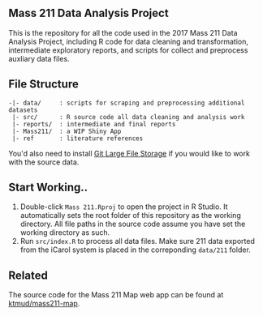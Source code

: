 Mass 211 Data Analysis Project
------------------------------

This is the repository for all the code used in the 2017 Mass 211 Data Analysis Project, including R code for
data cleaning and transformation, intermediate exploratory reports, and scripts for collect and preprocess
auxliary data files.

## File Structure

```
-|- data/     : scripts for scraping and preprocessing additional datasets
 |- src/      : R source code all data cleaning and analysis work
 |- reports/  : intermediate and final reports
 |- Mass211/  : a WIP Shiny App
 |- ref       : literature references
```

You'd also need to install [Git Large File Storage](https://git-lfs.github.com/) if you would like to work with the source data.

## Start Working..

1. Double-click `Mass 211.Rproj` to open the project in R Studio. It automatically sets the root folder of this repository as the working directory. All file paths in the source code assume you have set the working directory as such.
2. Run `src/index.R` to process all data files. Make sure 211 data exported from the iCarol system is placed in the correponding `data/211` folder.

## Related

The source code for the Mass 211 Map web app can be found at [ktmud/mass211-map](https://github.com/ktmud/mass211-map).
